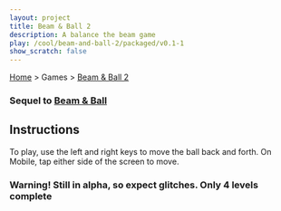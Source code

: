 ```yaml
---
layout: project
title: Beam & Ball 2
description: A balance the beam game
play: /cool/beam-and-ball-2/packaged/v0.1-1
show_scratch: false
---
```


[Home](/cool-turbowarp-projects/) > Games > [Beam & Ball 2](about.md)

### Sequel to [Beam & Ball](/cool/beam-and-ball/about.md)

## Instructions

To play, use the left and right keys to move the ball back and forth. On Mobile, tap either side of the screen to move.

### Warning! Still in alpha, so expect glitches. Only 4 levels complete
